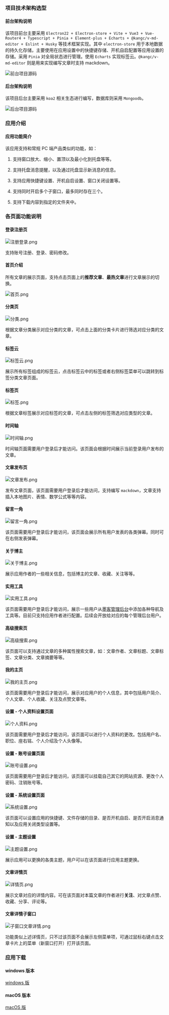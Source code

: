 ### 项目技术架构选型

#### 前台架构说明

该项目前台主要采用 `Electron22 + Electron-store + Vite + Vue3 + Vue-Router4 + Typescript + Pinia + Element-plus + Echarts + @kangc/v-md-editor + Eslint + Husky` 等技术框架实现。其中 `electron-store` 用于本地数据的持久化存储，主要使用在应用设置中的快捷键存储、开机自启配置等应用设置的存储。采用 `Pinia` 对全局状态进行管理。使用 `Echarts` 实现标签云。`@kangc/v-md-editor` 则是用来实现编写文章时支持 mackdown。

![前台项目源码](https://github.com/dnhyxc/dnhyxc)

#### 后台架构说明

该项目后台主要采用 `koa2` 相关生态进行编写，数据库则采用 `Mongoodb`。

![后台项目源码](https://github.com/dnhyxc/blog-server-web)

### 应用介绍

#### 应用功能简介

该应用支持和常规 PC 端产品类似的功能，如：

1. 支持窗口放大、缩小、置顶以及最小化到托盘等等。

2. 支持托盘消息提醒，以及通过托盘显示新消息的信息。

3. 支持应用快捷键设置、开机自启设置、窗口关闭设置等。

4. 支持同时开启多个子窗口，最多同时存在三个。

5. 支持下载内容到指定的文件夹中。

### 各页面功能说明

#### 登录注册页

![注册登录.png](http://43.143.27.249/image/8deedeedd272d7fe0d0fd6acf6eabe48.png)

支持账号注册、登录、密码修改。

#### 首页介绍

所有文章的展示页面，支持点击页面上的**推荐文章**、**最热文章**进行文章展示的切换。

![首页.png](http://43.143.27.249/image/032a4d6d14c016b0d017ba6ab6ec2565.png)

#### 分类页

![分类.png](http://43.143.27.249/image/f099baaab8d187db8f23da56dc0ba376.png)

根据文章分类展示对应分类的文章，可点击上面的分类卡片进行筛选对应分类的文章。

#### 标签云

![标签云.png](http://43.143.27.249/image/7cb42cd1208a4b0c94f83a12afb5c9f8.png)

展示所有标签组成的标签云，点击标签云中的标签或者右侧标签菜单可以跳转到标签分类文章页面。

#### 标签页

![标签.png](http://43.143.27.249/image/9e30ac9490d67c41b47f718fa9e1e96b.png)

根据文章标签展示对应标签的文章，可点击左侧的标签筛选对应类型的文章。

#### 时间轴

![时间轴.png](http://43.143.27.249/image/95b39cb92f2ac2751eb82b758ae69ecf.png)

时间轴页面需要用户登录后才能访问。该页面会根据时间展示当前登录用户发布的文章。

#### 文章发布页

![文章发布.png](http://43.143.27.249/image/90f8532e2e3cde23f0b1b16e2741d49f.png)

发布文章页面，该页面需要用户登录后才能访问，支持编写 `mackdown`，文章支持插入本地图片、表情、数学公式等等内容。

#### 留言一角

![留言一角.png](http://43.143.27.249/image/3c0f5a7fab227de7f77742969f80c5ae.png)

该页面需要用户登录后才能访问，该页面会展示所有用户发表的各类弹幕。同时可在右侧发表弹幕。

#### 关于博主

![关于博主.png](http://43.143.27.249/image/19864c8af20f374c31f3e8a013907850.png)

展示应用作者的一些相关信息，包括博主的文章、收藏、关注等等。

#### 实用工具

![实用工具.png](http://43.143.27.249/image/e505120d2eb8d6b31cf1a1911cac704c.png)

该页面需要用户登录后才能访问，展示一些用户从[墨客管理后台](http://43.143.27.249:8090/)中添加各种导航及工具等。目前只支持应用作者进行配置。后续会开放给对应的每个管理后台用户。

#### 高级搜索页

![高级搜索.png](http://43.143.27.249/image/ca38ef967d2c553312a6312d372f8ca9.png)

该页面可以支持通过文章的多种属性搜索文章，如：文章作者、文章标题、文章标签、文章分类、文章摘要等等。

#### 我的主页

![我的主页.png](http://43.143.27.249/image/80ef3152fb2cbdcf9216c6857ec0c5c7.png)

该页面需要用户登录后才能访问，展示对应用户的个人信息，其中包括用户简介、个人文章、个人收藏、关注及点赞文章等。

#### 设置 - 个人资料设置页面

![个人资料.png](http://43.143.27.249/image/c455652b9679aa17d161ba61edc50fe2.png)

该页面需要用户登录后才能访问，该页面可以进行个人资料的更改。包括用户名、职位、座右铭、个人介绍及个人头像等。

#### 设置 - 账号设置页面

![账号设置.png](http://43.143.27.249/image/75ce52956a060552a905ae015e2426e3.png)

该页面需要用户登录后才能访问，该页面可以挂载自己其它的网站资源、更改个人密码、注销账号等。

#### 设置 - 系统设置页面

![系统设置.png](http://43.143.27.249/image/c46309b75c5baaa0b8213a55f2e01266.png)

该页面可以设置应用的快捷键、文件存储的目录、是否开机自启、是否开启消息通知以及应用关闭类型设置等。

#### 设置 - 主题设置

![主题设置.png](http://43.143.27.249/image/39e6069d3fbdf61c926213405e83ff1a.png)

展示应用可以更换的各类主题，用户可以在该页面进行应用主题更换。

#### 文章详情页

![详情页.png](http://43.143.27.249/image/a77f6227022a25c88c8cbeffd5cdd1be.png)

展示文章对应的详情内容。可在该页面对本篇文章的作者进行**关注**、对文章点赞、收藏、分享、评论等。

#### 文章详情子窗口

![子窗口文章详情.png](http://43.143.27.249/image/1a5e3cfa854c67bfdbd7a72a6c26e17d.png)

功能类似上述详情页，只不过该页面不会展示左侧菜单项，可通过鼠标右键点击文章卡片上的菜单（新窗口打开）打开该页面。

### 应用下载

#### windows 版本

[windows 版](http://43.143.27.249:9216/image/dnhyxc.zip)

#### macOS 版本

[macOS 版](http://43.143.27.249:9216/image/dnhyxc-mac.zip)
